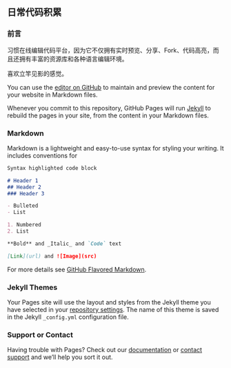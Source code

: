 ## 日常代码积累

### 前言

习惯在线编辑代码平台，因为它不仅拥有实时预览、分享、Fork、代码高亮，而且还拥有丰富的资源库和各种语言编辑环境。

喜欢立竿见影的感觉。

You can use the [editor on GitHub](https://github.com/gdmec07120721/Daily-amass/edit/master/README.md) to maintain and preview the content for your website in Markdown files.

Whenever you commit to this repository, GitHub Pages will run [Jekyll](https://jekyllrb.com/) to rebuild the pages in your site, from the content in your Markdown files.

### Markdown

Markdown is a lightweight and easy-to-use syntax for styling your writing. It includes conventions for

```markdown
Syntax highlighted code block

# Header 1
## Header 2
### Header 3

- Bulleted
- List

1. Numbered
2. List

**Bold** and _Italic_ and `Code` text

[Link](url) and ![Image](src)
```

For more details see [GitHub Flavored Markdown](https://guides.github.com/features/mastering-markdown/).

### Jekyll Themes

Your Pages site will use the layout and styles from the Jekyll theme you have selected in your [repository settings](https://github.com/gdmec07120721/Daily-amass/settings). The name of this theme is saved in the Jekyll `_config.yml` configuration file.

### Support or Contact

Having trouble with Pages? Check out our [documentation](https://help.github.com/categories/github-pages-basics/) or [contact support](https://github.com/contact) and we’ll help you sort it out.
